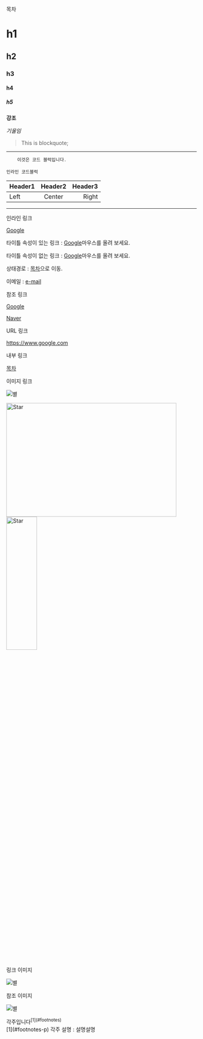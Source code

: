 <div id="index">목차</div>

# h1
## h2
### h3
#### h4
##### h5

**강조**

*기울임*

> This is blockquote;
<hr/>

~~~java
    이것은 코드 블럭입니다.
~~~

`인라인 코드블럭`

|Header1|Header2|Header3|
|:------|:-----:|------:|
|Left|Center|Right|

***

인라인 링크

[Google](https://www.google.com"구글")

<p>타이틀 속성이 있는 링크 : <a href="https://www.google.co.kr/" title="구글">Google</a>마우스를 올려 보세요.</p>  
<p>타이틀 속성이 없는 링크 : <a href="https://www.google.co.kr/">Google</a>마우스를 올려 보세요.</p>  
<p>상태경로 : <a href="index">목차</a>으로 이동.</p>  
<p>이메일 : <a href="mailto:name@email.com">e-mail</a></p>

참조 링크

[Google][1]

[Naver][2]

[1]:https://www.google.com/"구글"
[2]:https://www.naver.com/"네이버"

URL 링크

<https://www.google.com>

내부 링크

[목차](#index)

이미지 링크

![별](/path/to/별.jpeg)

<img src="/Users/sangbo/Downloads/별.jpeg" width="450px" height="300px" title="px(픽셀) 크기 설정" alt="Star"></img><br/>
<img src="/Users/sangbo/Downloads/별.jpeg" width="40%" height="30%" title="px(픽셀) 크기 설정" alt="Star"></img>

링크 이미지

![별](https://blog.naver.com/dewysuk/140062830071)

참조 이미지

![별][1]

[1]: /별.jpeg

<div id ="footnotes-p">각주입니다<sup>[1](#footnotes)</sup></div>
<div id ="footnotes">[1](#footnotes-p) 각주 설명  : 설명설명</div>
